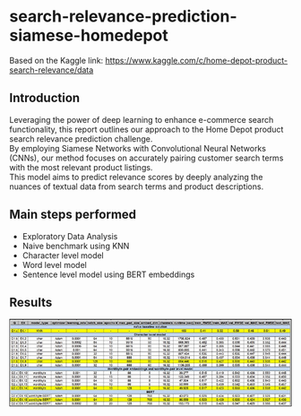 # search-relevance-prediction-siamese-homedepot

Based on the Kaggle link: https://www.kaggle.com/c/home-depot-product-search-relevance/data

## Introduction
Leveraging the power of deep learning to enhance e-commerce search functionality, this report outlines our approach to the Home Depot product search relevance prediction challenge.<br>
By employing Siamese Networks with Convolutional Neural Networks (CNNs), our method focuses on accurately pairing customer search terms with the most relevant product listings.<br>
This model aims to predict relevance scores by deeply analyzing the nuances of textual data from search terms and product descriptions.


## Main steps performed
- Exploratory Data Analysis
- Naive benchmark using KNN
- Character level model
- Word level model
- Sentence level model using BERT embeddings

## Results
![results](images/results.jpg "results")<br>
